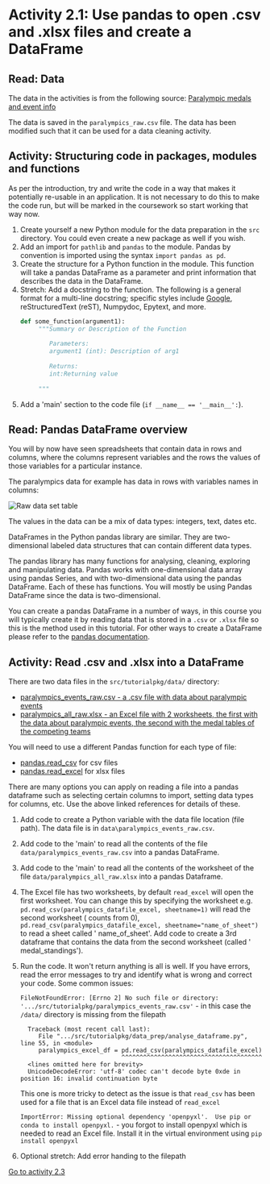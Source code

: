 # Activity 2.1: Use pandas to open .csv and .xlsx files and create a DataFrame

## Read: Data

The data in the activities is from the following
source: [Paralympic medals and event info](https://www.paralympic.org/london-2012/results/medalstandings)

The data is saved in the `paralympics_raw.csv` file. The data has been modified such that it can be used for a
data cleaning activity.

## Activity: Structuring code in packages, modules and functions

As per the introduction, try and write the code in a way that makes it potentially re-usable in an application. It is
not necessary to do this to make the code run, but will be marked in the coursework so start working that way now.

1. Create yourself a new Python module for the data preparation in the `src` directory. You could even create a new
   package as well if you wish.
2. Add an import for `pathlib` and `pandas` to the module. Pandas by convention is imported using the syntax
   `import pandas as pd`.
3. Create the structure for a Python function in the module. This function will take a pandas DataFrame as a parameter
   and print information that describes the data in the DataFrame.
4. Stretch: Add a docstring to the function. The following is a general format for a multi-line docstring; specific
   styles include [Google](https://github.com/google/styleguide/blob/gh-pages/pyguide.md#38-comments-and-docstrings),
   reStructuredText (reST), Numpydoc, Epytext, and more.
   ```python
   def some_function(argument1):
        """Summary or Description of the Function
    
           Parameters:
           argument1 (int): Description of arg1
    
           Returns:
           int:Returning value
    
        """
    ```
5. Add a 'main' section to the code file (`if __name__ == '__main__':`).

## Read: Pandas DataFrame overview

You will by now have seen spreadsheets that contain data in rows and columns, where the columns represent variables and
the rows the values of those variables for a particular instance.

The paralympics data for example has data in rows with variables names in columns:

![Raw data set table](../img/data_raw.png)

The values in the data can be a mix of data types: integers, text, dates etc.

DataFrames in the Python pandas library are similar. They are two-dimensional labeled data structures that can contain
different data types.

The pandas library has many functions for analysing, cleaning, exploring and manipulating data. Pandas works with
one-dimensional data array using pandas Series, and with two-dimensional data using the pandas DataFrame. Each of these
has functions. You will mostly be using Pandas DataFrame since the data is two-dimensional.

You can create a pandas DataFrame in a number of ways, in this course you will typically create it by reading data that
is stored in a `.csv` or `.xlsx` file so this is the method used in this tutorial. For other ways to create a DataFrame
please refer to the [pandas documentation](https://pandas.pydata.org/docs/reference/api/pandas.DataFrame.html).

## Activity: Read .csv and .xlsx into a DataFrame

There are two data files in the `src/tutorialpkg/data/` directory:
   - [paralympics_events_raw.csv - a .csv file with data about paralympic events](../../src/tutorialpkg/data/paralympics_events_raw.csv)
   -  [paralympics_all_raw.xlsx - an Excel file with 2 worksheets, the first with the data about paralympic events, the second with the medal tables of the competing teams](../../src/tutorialpkg/data/paralympics_all_raw.xlsx)

You will need to use a different Pandas function for each type of file:

- [pandas.read_csv](https://pandas.pydata.org/docs/reference/api/pandas.read_csv.html) for csv files
- [pandas.read_excel](https://pandas.pydata.org/docs/reference/api/pandas.read_excel.html) for xlsx files

There are many options you can apply on reading a file into a pandas dataframe such as selecting certain columns to
import, setting data types for columns, etc. Use the above linked references for details of these.

1. Add code to create a Python variable with the data file location (file path). The data file is in
   `data\paralympics_events_raw.csv`.
2. Add code to the 'main' to read all the contents of the file `data/paralympics_events_raw.csv` into a pandas
   DataFrame.
3. Add code to the 'main' to read all the contents of the worksheet of the file  `data/paralympics_all_raw.xlsx` into
   a pandas Dataframe.
4. The Excel file has two worksheets, by default `read_excel` will open the first worksheet. You can change this by
   specifying the worksheet e.g. `pd.read_csv(paralympics_datafile_excel, sheetname=1)` will read the second worksheet (
   counts from 0), `pd.read_csv(paralympics_datafile_excel, sheetname="name_of_sheet")` to read a sheet called '
   name_of_sheet'. Add code to create a 3rd dataframe that contains the data from the second worksheet (called '
   medal_standings').
5. Run the code. It won't return anything is all is well. If you have errors, read the error messages to try and
   identify what is wrong and correct your code. Some common issues:

   `FileNotFoundError: [Errno 2] No such file or directory: '.../src/tutorialpkg/paralympics_events_raw.csv'` - in this
   case the `/data/` directory is missing from the filepath

   ```text
     Traceback (most recent call last):
        File ".../src/tutorialpkg/data_prep/analyse_dataframe.py", line 55, in <module>
        paralympics_excel_df = pd.read_csv(paralympics_datafile_excel)
                               ^^^^^^^^^^^^^^^^^^^^^^^^^^^^^^^^^^^^^^^
     <lines omitted here for brevity> 
     UnicodeDecodeError: 'utf-8' codec can't decode byte 0xde in position 16: invalid continuation byte
   ``` 
   This one is more tricky to detect as the issue is that `read_csv` has been used for a file that is an Excel data file
   instead of `read_excel`

   `ImportError: Missing optional dependency 'openpyxl'.  Use pip or conda to install openpyxl.` - you forgot to install
   openpyxl which is needed to read an Excel file. Install it in the virtual environment using `pip install openpyxl`
6. Optional stretch: Add error handing to the filepath




[Go to activity 2.3](2-3-pandas-describe.md)